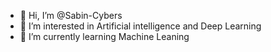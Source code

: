 - 👋 Hi, I’m @Sabin-Cybers
- 👀 I’m interested in Artificial intelligence and Deep Learning
- 🌱 I’m currently learning Machine Leaning 

<!---
Sabin-Cybers/Sabin-Cybers is a ✨ special ✨ repository because its `README.md` (this file) appears on your GitHub profile.
You can click the Preview link to take a look at your changes.
--->
